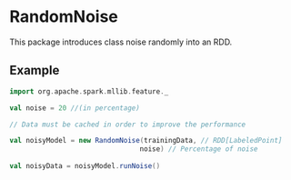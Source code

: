 # RandomNoise

This package introduces class noise randomly into an RDD.

## Example


```scala
import org.apache.spark.mllib.feature._

val noise = 20 //(in percentage)

// Data must be cached in order to improve the performance

val noisyModel = new RandomNoise(trainingData, // RDD[LabeledPoint]
                                noise) // Percentage of noise
                                
val noisyData = noisyModel.runNoise()

```
